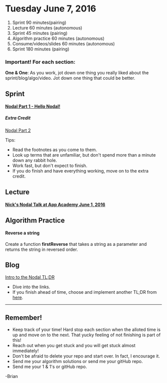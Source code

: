 # Tuesday June 7, 2016

1. Sprint 90 minutes(pairing)
2. Lecture 60 minutes (autonomous)
3. Sprint 45 minutes (pairing)
4. Algorithm practice 60 minutes (autonomous)
5. Consume/videos/slides 60 minutes (autonomous)
6. Sprint 180 minutes (pairing)

### Important! For each section:
**One & One**: As you work, jot down one thing you really liked about the sprint/blog/algo/video. Jot down one thing that could be better.

## Sprint
#### [Nodal Part 1 - Hello Nodal!](https://nsipplswezey.github.io/2016/04/08/Nodal-JS-Part-1-Version-2.html)

##### Extra Credit
  [Nodal Part 2](https://nsipplswezey.github.io/2016/05/04/Nodal-JS-Part-2.html)

Tips:
+ Read the footnotes as you come to them.
+ Look up terms that are unfamiliar, but don't spend more than a minute down any rabbit hole.
+ Work fast, but don't expect to finish.
+ If you do finish and have everything working, move on to the extra credit.

## Lecture
#### [Nick's Nodal Talk at App Academy June 1, 2016](https://goo.gl/Bmx9u7)

## Algorithm Practice
#### Reverse a string

Create a function **firstReverse** that takes a string as a parameter and returns the string in reversed order.

## Blog
[Intro to the Nodal TL;DR](https://medium.com/@nsipplswezey/introducing-the-nodal-tl-dr-e165e0278ffb#.bci12o1f6)
+ Dive into the links.
+ If you finish ahead of time, choose and implement another TL;DR from [here](https://medium.com/@nsipplswezey).

----

## Remember!
+ Keep track of your time! Hard stop each section when the alloted time is up and move on to the next. That yucky feeling of not finishing is part of this!
+ Reach out when you get stuck and you will get stuck almost immediately!
+ Don't be afraid to delete your repo and start over. In fact, I encourage it.
+ Send me your algorithm solutions or send me your gitHub repo.
+ Send me your 1 & 1's or gitHub repo.

-Brian
